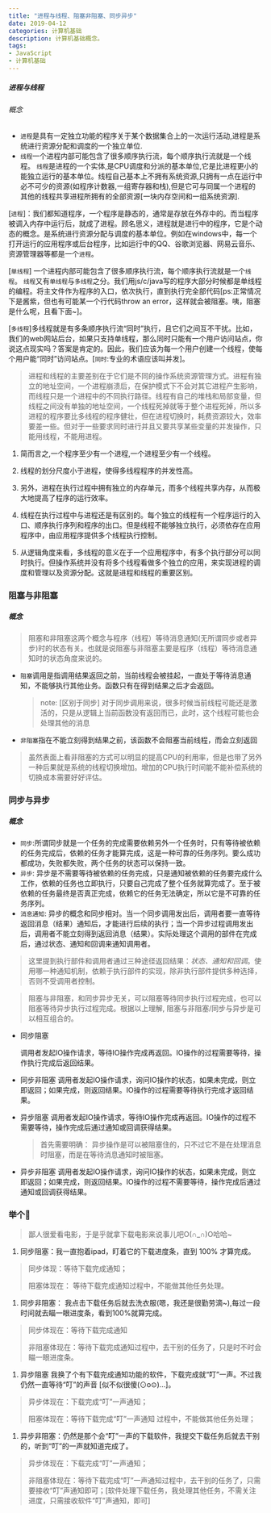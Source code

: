 ```yaml
---
title: "进程与线程、阻塞非阻塞、同步异步"
date: 2019-04-12
categories: 计算机基础
description: 计算机基础概念。
tags: 
- JavaScript
- 计算机基础
---
```


##### 进程与线程

###### 概念

* `进程`是具有一定独立功能的程序关于某个数据集合上的一次运行活动,进程是系统进行资源分配和调度的一个独立单位.
* `线程`一个进程内部可能包含了很多顺序执行流，每个顺序执行流就是一个线程。 `线程`是进程的一个实体,是CPU调度和分派的基本单位,它是比进程更小的能独立运行的基本单位。线程自己基本上不拥有系统资源,只拥有一点在运行中必不可少的资源(如程序计数器,一组寄存器和栈),但是它可与同属一个进程的其他的线程共享进程所拥有的全部资源[一块内存空间和一组系统资源]. 

<!--more-->

[`进程`]：我们都知道程序，一个程序是静态的，通常是存放在外存中的。而当程序被调入内存中运行后，就成了进程。顾名思义，进程就是进行中的程序，它是个动态的概念。是系统进行资源分配与调度的基本单位。例如在windows中，每一个打开运行的应用程序或后台程序，比如运行中的QQ、谷歌浏览器、网易云音乐、资源管理器等都是一个`进程`。

[`单线程`] 一个进程内部可能包含了很多顺序执行流，每个顺序执行流就是一个`线程`。 `线程`又有`单线程`与`多线程`之分。我们用js/c/java写的程序大部分时候都是单线程的编程。将主文件作为程序的入口，依次执行，直到执行完全部代码[ps:正常情况下是酱紫，但也有可能某一个行代码throw an error，这样就会被阻塞。咦，阻塞是什么呢，且看下面~]。

[`多线程`]多线程就是有多条顺序执行流“同时”执行，且它们之间互不干扰。比如，我们的web网站后台，如果只支持单线程，那么同时只能有一个用户访问站点，你说这点现实吗？答案是肯定的。因此，我们应该为每一个用户创建一个线程，使每个用户能“同时”访问站点。[`同时`:专业的术语应该叫并发]。

> 进程和线程的主要差别在于它们是不同的操作系统资源管理方式。进程有独立的地址空间，一个进程崩溃后，在保护模式下不会对其它进程产生影响，而线程只是一个进程中的不同执行路径。线程有自己的堆栈和局部变量，但线程之间没有单独的地址空间，一个线程死掉就等于整个进程死掉，所以多进程的程序要比多线程的程序健壮，但在进程切换时，耗费资源较大，效率要差一些。但对于一些要求同时进行并且又要共享某些变量的并发操作，只能用线程，不能用进程。

1. 简而言之,一个程序至少有一个进程,一个进程至少有一个线程。

2. 线程的划分尺度小于进程，使得多线程程序的并发性高。

3. 另外，进程在执行过程中拥有独立的内存单元，而多个线程共享内存，从而极大地提高了程序的运行效率。

4. 线程在执行过程中与进程还是有区别的。每个独立的线程有一个程序运行的入口、顺序执行序列和程序的出口。但是线程不能够独立执行，必须依存在应用程序中，由应用程序提供多个线程执行控制。

5. 从逻辑角度来看，多线程的意义在于一个应用程序中，有多个执行部分可以同时执行。但操作系统并没有将多个线程看做多个独立的应用，来实现进程的调度和管理以及资源分配。这就是进程和线程的重要区别。

### 阻塞与非阻塞

##### 概念

> 阻塞和非阻塞这两个概念与程序（线程）等待消息通知(无所谓同步或者异步)时的状态有关。也就是说阻塞与非阻塞主要是程序（线程）等待消息通知时的状态角度来说的。

- `阻塞`调用是指调用结果返回之前，当前线程会被挂起，一直处于等待消息通知，不能够执行其他业务。函数只有在得到结果之后才会返回。

  > note: [区别于同步] 对于同步调用来说，很多时候当前线程可能还是激活的，只是从逻辑上当前函数没有返回而已，此时，这个线程可能也会处理其他的消息

- `非阻塞`指在不能立刻得到结果之前，该函数不会阻塞当前线程，而会立刻返回

> 虽然表面上看非阻塞的方式可以明显的提高CPU的利用率，但是也带了另外一种后果就是系统的线程切换增加。增加的CPU执行时间能不能补偿系统的切换成本需要好好评估。

### 同步与异步

##### 概念

- `同步`:所谓同步就是一个任务的完成需要依赖另外一个任务时，只有等待被依赖的任务完成后，依赖的任务才能算完成，这是一种可靠的任务序列。要么成功都成功，失败都失败，两个任务的状态可以保持一致。
- `异步`: 异步是不需要等待被依赖的任务完成，只是通知被依赖的任务要完成什么工作，依赖的任务也立即执行，只要自己完成了整个任务就算完成了。至于被依赖的任务最终是否真正完成，依赖它的任务无法确定，所以它是不可靠的任务序列。
- `消息通知`: 异步的概念和同步相对。当一个同步调用发出后，调用者要一直等待返回消息（结果）通知后，才能进行后续的执行；当一个异步过程调用发出后，调用者不能立刻得到返回消息（结果）。实际处理这个调用的部件在完成后，通过状态、通知和回调来通知调用者。

> 这里提到执行部件和调用者通过三种途径返回结果：*状态、通知和回调*。使用哪一种通知机制，依赖于执行部件的实现，除非执行部件提供多种选择，否则不受调用者控制。

> 阻塞与非阻塞，和同步异步无关，可以阻塞等待同步执行过程完成，也可以阻塞等待异步执行过程完成。根据以上理解, 阻塞与非阻塞/同步与异步是可以相互组合的。

- 同步阻塞

  调用者发起IO操作请求，等待IO操作完成再返回。IO操作的过程需要等待，操作执行完成后返回结果。

- 同步非阻塞 调用者发起IO操作请求，询问IO操作的状态，如果未完成，则立即返回；如果完成，则返回结果。IO操作的过程需要等待执行完成才返回结果。

- 异步阻塞 调用者发起IO操作请求，等待IO操作完成再返回。IO操作的过程不需要等待，操作完成后通过通知或回调获得结果。

  > 首先需要明确： 异步操作是可以被阻塞住的，只不过它不是在处理消息时阻塞，而是在等待消息通知时被阻塞。

- 异步非阻塞 调用者发起IO操作请求，询问IO操作的状态，如果未完成，则立即返回；如果完成，则返回结果。IO操作的过程不需要等待，操作完成后通过通知或回调获得结果。

### 举个🌰

> 鄙人很爱看电影，于是乎就拿下载电影来说事儿吧O(∩_∩)O哈哈~

1. 同步阻塞：我一直抱着ipad，盯着它的下载进度条，直到 100% 才算完成。

> 同步体现：等待下载完成通知；
>
> 阻塞体现在： 等待下载完成通知过程中，不能做其他任务处理。

1. 同步非阻塞： 我点击下载任务后就去洗衣服(嗯，我还是很勤劳滴~),每过一段时间就去瞄一眼进度条，看到100%就算完成。

> 同步体现在：等待下载完成通知
>
> 非阻塞体现在：等待下载完成通知过程中，去干别的任务了，只是时不时会瞄一眼进度条。

1. 异步阻塞 我换了个有下载完成通知功能的软件，下载完成就“叮”一声。不过我仍然一直等待“叮”的声音 [似不似很傻(⊙o⊙)…]。

> 异步体现在：下载完成“叮”一声通知；
>
> 阻塞体现在：等待下载完成“叮”一声通知 过程中，不能做其他任务处理；

1. 异步非阻塞：仍然是那个会“叮”一声的下载软件，我提交下载任务后就去干别的，听到“叮”的一声就知道完成了。

> 异步体现在：下载完成“叮”一声通知；
>
> 非阻塞体现在：等待下载完成“叮”一声通知过程中，去干别的任务了，只需要接收“叮”声通知即可；[软件处理下载任务，我处理其他任务，不需关注进度，只需接收软件“叮”声通知，即可]

